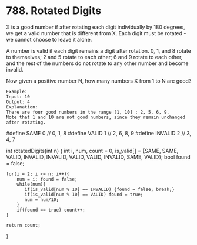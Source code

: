 # 788. Rotated Digits
X is a good number if after rotating each digit individually by 180 degrees, we get a valid number that is different from X.  Each digit must be rotated - we cannot choose to leave it alone.

A number is valid if each digit remains a digit after rotation. 0, 1, and 8 rotate to themselves; 2 and 5 rotate to each other; 6 and 9 rotate to each other, and the rest of the numbers do not rotate to any other number and become invalid.

Now given a positive number N, how many numbers X from 1 to N are good?
```
Example:
Input: 10
Output: 4
Explanation: 
There are four good numbers in the range [1, 10] : 2, 5, 6, 9.
Note that 1 and 10 are not good numbers, since they remain unchanged after rotating.
```
#define SAME 0 // 0, 1, 8
#define VALID 1 // 2, 6, 8, 9
#define INVALID 2 // 3, 4, 7

int rotatedDigits(int n) {
    int i, num, count = 0, is_valid[] = {SAME, SAME, VALID, INVALID, INVALID, VALID, VALID, INVALID, SAME, VALID};
    bool found = false;
    
    for(i = 2; i <= n; i++){
        num = i; found = false;
        while(num){
           if(is_valid[num % 10] == INVALID) {found = false; break;}
           if(is_valid[num % 10] == VALID) found = true; 
           num = num/10;
        }
        if(found == true) count++;
    }
    
    return count;
}
